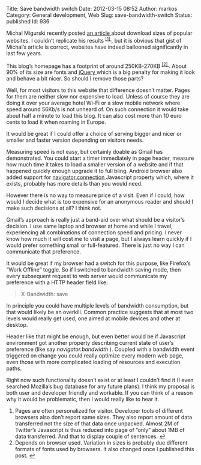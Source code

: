 Title: Save bandwidth switch
Date: 2012-03-15 08:52
Author: markos
Category: General development, Web
Slug: save-bandwidth-switch
Status: published
Id: 936

<div>
 <p>
  Michal Migurski recently posted
  <a href="http://mike.teczno.com/notes/bandwidth.html">
   an article
  </a>
  about download sizes of popular websites. I couldn’t replicate his results
  <sup>
   <a href="#save-bandwidth-note-1" id="save-bandwidth-1">
    [1]
   </a>
  </sup>
  , but it is obvious that gist of Michal’s article is correct, websites have indeed ballooned significantly in last few years.
 </p>
 <p>
  This blog’s homepage has a footprint of around 250KB-270KB
  <sup>
   <a href="#save-bandwidth-note-2" id="save-bandwidth-2">
    [2]
   </a>
  </sup>
  . About 90% of its size are fonts and
  <a href="http://jquery.com/">
   jQuery
  </a>
  which is a big penalty for making it look and behave a bit nicer. So should I remove those parts?
 </p>
 <p>
  Well, for most visitors to this website that difference doesn’t matter. Pages for them are neither slow nor expensive to load. Unless of course they are doing it over your average hotel Wi-Fi or a slow mobile network where speed around 56Kb/s is not unheard of. On such connection it would take about half a minute to load this blog. It can also cost more than 10 euro cents to load it when roaming in Europe.
 </p>
 <p>
  It would be great if I could offer a choice of serving bigger and nicer or smaller and faster version depending on visitors needs.
 </p>
 <p>
  Measuring speed is not easy, but certainly doable as Gmail has demonstrated. You could start a timer immediately in page header, measure how much time it takes to load a smaller version of a website and if that happened quickly enough upgrade it to full bling. Android browser also added support for
  <a href="http://dvcs.w3.org/hg/dap/raw-file/tip/network-api/index.html">
   navigator.connection
  </a>
  Javascript property which, where it exists, probably has more details than you would need.
 </p>
 <p>
  However there is no way to measure price of a visit. Even if I could, how would I decide what is too expensive for an anonymous reader and should I make such decisions at all? I think not.
 </p>
 <p>
  Gmail’s approach is really just a band-aid over what should be a visitor’s decision. I use same laptop and browser at home and while I travel, experiencing all combinations of connection speed and pricing. I never know how much it will cost me to visit a page, but I always learn quickly if I would prefer something small or full-featured. There is just no way I can communicate that preference.
 </p>
 <p>
  It would be great if my browser had a switch for this purpose, like Firefox’s “Work Offline” toggle. So if I switched to bandwidth saving mode, then every subsequent request to web server would communicate my preference with a HTTP header field like:
 </p>
 <blockquote>
  <p>
   X-Bandwidth: save
  </p>
 </blockquote>
 <p>
  In principle you could have multiple levels of bandwidth consumption, but that would likely be an overkill. Common practice suggests that at most two levels would really get used, one aimed at mobile devices and other at desktop.
 </p>
 <p>
  Header like that might be enough, but even better would be if Javascript environment got another property describing current state of user’s preference (like say
  <em>
   navigator.bandwidth
  </em>
  ). Coupled with a bandwidth event triggered on change you could really optimize every modern web page, even those with more complicated loading of resources and execution paths.
 </p>
 <p>
  Right now such functionality doesn’t exist or at least I couldn’t find it (I even searched Mozilla’s bug database for any future plans). I think my proposal is both user and developer friendly and workable. If you can think of a reason why it would be problematic, then I would really like to hear it.
 </p>
 <ol>
  <li id="save-bandwidth-note-1">
   Pages are often personalized for visitor. Developer tools of different browsers also don’t report same sizes. They also report amount of data transferred not the size of that data once unpacked. Almost 2M of Twitter’s Javascript is thus reduced into page of “only” about 1MB of data transferred. And that to display couple of sentences.
   <a href="#save-bandwidth-1">
    ↩
   </a>
  </li>
  <li id="save-bandwidth-note-2">
   Depends on browser used. Variation in sizes is probably due different formats of fonts used by browsers. It also changed once I published this post.
   <a href="#save-bandwidth-2">
    ↩
   </a>
  </li>
 </ol>
</div>
